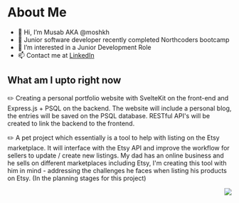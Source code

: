 # About Me

- 👋 Hi, I’m Musab AKA @moshkh 
- 🌱 Junior software developer recently completed Northcoders bootcamp
- 👀 I’m interested in a Junior Development Role
- 📫 Contact me at [LinkedIn](https://www.linkedin.com/in/musabhussain/)

## What am I upto right now

:pencil2: Creating a personal portfolio website with SvelteKit on the front-end and Express.js + PSQL on the backend. The website will include a personal blog, the entries will be saved on the PSQL database. RESTful API's will be created to link the backend to the frontend.

:pencil2: A pet project which essentially is a tool to help with listing on the Etsy marketplace. It will interface with the Etsy API and improve the workflow for sellers to update / create new listings. My dad has an online business and he sells on different marketplaces including Etsy, I'm creating this tool with him in mind - addressing the challenges he faces when listing his products on Etsy. (In the planning stages for this project)


[<img src="https://img.shields.io/badge/GitHub-000000?style=for-the-badge&logo=GitHub&logoColor=white" align="right">](https://github.com/moshkh?tab=repositories)


<!---
moshkh/moshkh is a ✨ special ✨ repository because its `README.md` (this file) appears on your GitHub profile.
You can click the Preview link to take a look at your changes.
--->
